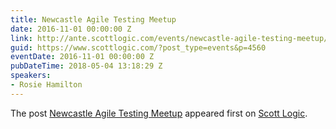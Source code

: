 ```yaml
---
title: Newcastle Agile Testing Meetup
date: 2016-11-01 00:00:00 Z
link: http://ante.scottlogic.com/events/newcastle-agile-testing-meetup/
guid: https://www.scottlogic.com/?post_type=events&p=4560
eventDate: 2016-11-01 00:00:00 Z
pubDateTime: 2018-05-04 13:18:29 Z
speakers:
- Rosie Hamilton
---
```


<p>The post <a rel="nofollow" href="http://ante.scottlogic.com/events/newcastle-agile-testing-meetup/">Newcastle Agile Testing Meetup</a> appeared first on <a rel="nofollow" href="http://ante.scottlogic.com">Scott Logic</a>.</p>